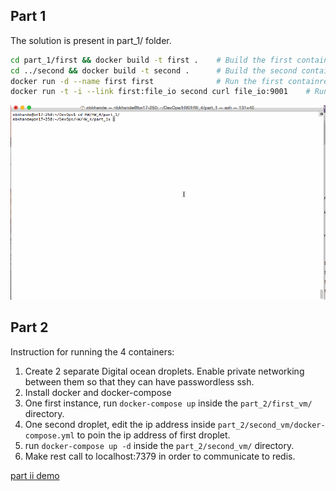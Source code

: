 ## Part 1

The solution is present in part_1/ folder.

```bash
cd part_1/first && docker build -t first .    # Build the first container
cd ../second && docker build -t second .      # Build the second container
docker run -d --name first first              # Run the first containre
docker run -t -i --link first:file_io second curl file_io:9001    # Run second container in linked mode to first container to get o/p
```

![part 1 demo](images/hw_4_part_1.gif)

## Part 2

Instruction for running the 4 containers:

1. Create 2 separate Digital ocean droplets. Enable private networking between them so that they can have passwordless ssh.
2. Install docker and docker-compose
3. One first instance, run `docker-compose up` inside the `part_2/first_vm/` directory.
4. One second droplet, edit the ip address inside `part_2/second_vm/docker-compose.yml` to poin the ip address of first droplet.
5. run `docker-compose up -d` inside the `part_2/second_vm/` directory.
6. Make rest call to localhost:7379 in order to communicate to redis.

[part ii demo](http://i.imgur.com/rxtev9L.gifv)
